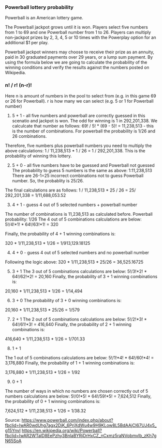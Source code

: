 ### Powerball lottery probability 

Powerball is an American lottery game. 

The Powerball jackpot grows until it is won. Players select five numbers from 1 to 69 and one Powerball number from 1 to 26. Players can multiply non-jackpot prizes by 2, 3, 4, 5 or 10 times with the Powerplay option for an additional $1 per play. 

Powerball jackpot winners may choose to receive their prize as an annuity, paid in 30 graduated payments over 29 years, or a lump sum payment. 
By using the formula below we are going to calculate the probability of the winning conditions and verify the results against the numbers posted on Wikipedia.

### n! / r! (n-r)!
 Here n is amount of numbers in the pool to select from (e.g. in this game 69 or 26 for Powerball).
 r is how many we can select (e.g. 5 or 1 for Powerball number)
 
 1) 5 + 1 - all five numbers and powerball are correctly guessed in this scenatio and jackpot is won. 
 The odd for winning is 1 in 292,201,338. We calculcate that number as follows:
 69! / 5! * (69 - 5)! = 11,238,513 - this is the number of combinations. 
 For powerball the probability is 1/26 and 26 combinations.
 
 Therefore, five numbers plus powerball numbers you need to multiply the above calculations:
 1 / 11,238,513 * 1 / 26 = 1 / 292,201,338. This is the probability of winning this lottery.
 
 2) 5 + 0 - all five numbers have to be guessed and Powerball not guessed
 The probability to guess 5 numbers is the same as above:
 1:11,238,513
 There are 26-1=25 incorrect combinations not to guess Powerball number.
 So, the probablity is 25/26.
 
 The final calculations are as follows:
 1 / 11,238,513 * 25 / 26 = 25/ 292,201,338 = 1/11,688,053.52
 
 3) 4 + 1 - guess 4 out of 5 selected numbers + powerball number
 
 The number of combinations is 11,238,513 as calculated before.
 Powerball probability: 1/26
 The 4 out of 5 combinations calculations are below:
 5!/4!*1! * 64!/63!*1! = 320
 
 Finally, the probability of 4 + 1 winning combinations is:
 
 320 * 1/11,238,513 * 1/26 = 1/913,129.18125
 
 4) 4 + 0 - guess 4 out of 5 selected numbers and no powerball number
 
 Following the logic above:
 320 * 1/11,238,513 * 25/26 = 36,525.16725
 
 5) 3 + 1
   The 3 out of 5 combinations calculations are below:
   5!/3!*2! * 64!/62!*2! = 20,160 
    Finally, the probability of 3 + 1 winning combinations is:
 
 20,160 * 1/11,238,513 * 1/26 = 1/14,494
   
 6) 3 + 0
  The probability of 3 + 0 winning combinations is:
 
 20,160 * 1/11,238,513 * 25/26 = 1/579
 
 7) 2 + 1
  The 2 out of 5 combinations calculations are below:
   5!/2!*3! * 64!/61!*3! = 416,640 
    Finally, the probability of 2 + 1 winning combinations is:
 
 416,640 * 1/11,238,513 * 1/26 = 1/701.33
 
 
 8) 1 + 1
 
 The 1 out of 5 combinations calculations are below:
   5!/1!*4! * 64!/60!*4! = 3,176,880 
    Finally, the probability of 1 + 1 winning combinations is:
 
 3,176,880 * 1/11,238,513 * 1/26 = 1/92
 
 9) 0 + 1
 
  The number of ways in which no numbers are chosen correctly out of 5 numbers calculations are below:
   5!/0!*5! * 64!/59!*5! = 7,624,512 
    Finally, the probability of 0 + 1 winning combinations is:
 
7,624,512 * 1/11,238,513 * 1/26 = 1/38.32
 
 
 
Source:
https://www.powerball.com/index.php/about?fbclid=IwAR0wdUhg7agx2DjK_6PrjXdWu4w9H9KLow8L5BdAAjCI67UJ4x5_g15YnvI
https://en.wikipedia.org/wiki/Powerball?fbclid=IwAR2WTalD8EePzhy3BnlaBYRjDrHxCZ_nCxmz5raNVobmvIb_zKh7gN65SoA
